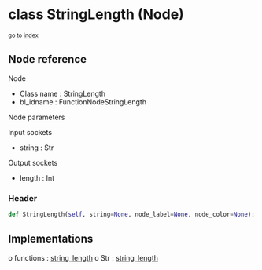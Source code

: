 # class StringLength (Node)

<sub>go to [index](/docs/index.md)</sub>

## Node reference

Node
 - Class name : StringLength
 - bl_idname : FunctionNodeStringLength

Node parameters

Input sockets
 - string : Str

Output sockets
 - length : Int

### Header

``` python
def StringLength(self, string=None, node_label=None, node_color=None):
```

## Implementations

o functions : [string_length](/docs/GeoNodes_classes/GLOBAL.md#string_length)
o Str : [string_length](/docs/GeoNodes_classes/Str.md#string_length)



